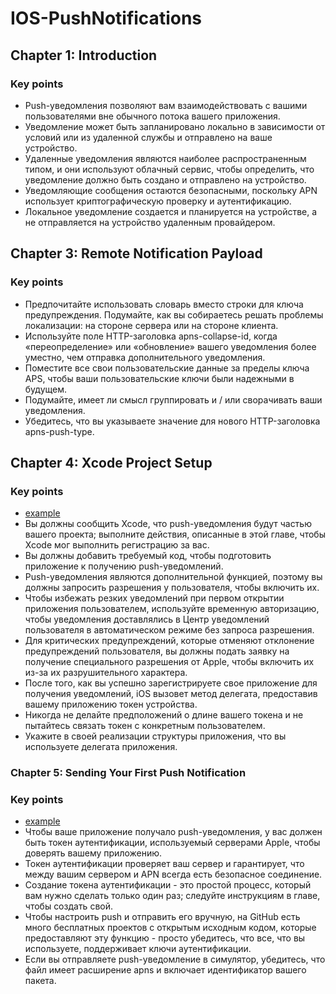 # IOS-PushNotifications

## Chapter 1: Introduction
### Key points
- Push-уведомления позволяют вам взаимодействовать с вашими пользователями вне обычного потока вашего приложения.
- Уведомление может быть запланировано локально в зависимости от условий или из удаленной службы и отправлено на ваше устройство.
- Удаленные уведомления являются наиболее распространенным типом, и они используют облачный сервис, чтобы определить, что уведомление должно быть создано и отправлено на устройство.
- Уведомляющие сообщения остаются безопасными, поскольку APN использует криптографическую проверку и аутентификацию.
- Локальное уведомление создается и планируется на устройстве, а не отправляется на устройство удаленным провайдером.

## Chapter 3: Remote Notification Payload
### Key points
- Предпочитайте использовать словарь вместо строки для ключа предупреждения.
Подумайте, как вы собираетесь решать проблемы локализации: на стороне сервера или на стороне клиента.
- Используйте поле HTTP-заголовка apns-collapse-id, когда «переопределение» или «обновление» вашего уведомления более уместно, чем отправка дополнительного уведомления.
- Поместите все свои пользовательские данные за пределы ключа APS, чтобы ваши пользовательские ключи были надежными в будущем.
- Подумайте, имеет ли смысл группировать и / или сворачивать ваши уведомления.
- Убедитесь, что вы указываете значение для нового HTTP-заголовка apns-push-type.

## Chapter 4: Xcode Project Setup
### Key points
- [example](https://github.com/egorskikh/IOS-PushNotifications/tree/main/Chapter%204/PushNotifications)
- Вы должны сообщить Xcode, что push-уведомления будут частью вашего проекта; выполните действия, описанные в этой главе, чтобы Xcode мог выполнить регистрацию за вас.
- Вы должны добавить требуемый код, чтобы подготовить приложение к получению push-уведомлений.
- Push-уведомления являются дополнительной функцией, поэтому вы должны запросить разрешения у пользователя, чтобы включить их.
- Чтобы избежать резких уведомлений при первом открытии приложения пользователем, используйте временную авторизацию, чтобы уведомления доставлялись в Центр уведомлений пользователя в автоматическом режиме без запроса разрешения.
- Для критических предупреждений, которые отменяют отклонение предупреждений пользователя, вы должны подать заявку на получение специального разрешения от Apple, чтобы включить их из-за их разрушительного характера.
- После того, как вы успешно зарегистрируете свое приложение для получения уведомлений, iOS вызовет метод делегата, предоставив вашему приложению токен устройства.
- Никогда не делайте предположений о длине вашего токена и не пытайтесь связать токен с конкретным пользователем.
- Укажите в своей реализации структуры приложения, что вы используете делегата приложения.

### Chapter 5: Sending Your First Push Notification
### Key points
- [example](https://github.com/egorskikh/IOS-PushNotifications/tree/main/Chapter%205/PushNotifications)
- Чтобы ваше приложение получало push-уведомления, у вас должен быть токен аутентификации, используемый серверами Apple, чтобы доверять вашему приложению.
- Токен аутентификации проверяет ваш сервер и гарантирует, что между вашим сервером и APN всегда есть безопасное соединение.
- Создание токена аутентификации - это простой процесс, который вам нужно сделать только один раз; следуйте инструкциям в главе, чтобы создать свой.
- Чтобы настроить push и отправить его вручную, на GitHub есть много бесплатных проектов с открытым исходным кодом, которые предоставляют эту функцию - просто убедитесь, что все, что вы используете, поддерживает ключи аутентификации.
- Если вы отправляете push-уведомление в симулятор, убедитесь, что файл имеет расширение apns и включает идентификатор вашего пакета.
